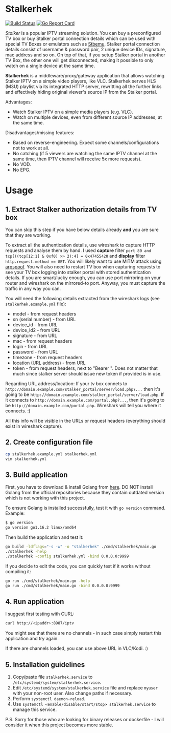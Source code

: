 # Stalkerhek

[![Build Status](https://travis-ci.com/erkexzcx/stalkerhek.svg?branch=master)](https://travis-ci.com/erkexzcx/stalkerhek) 
[![Go Report Card](https://goreportcard.com/badge/github.com/erkexzcx/stalkerhek)](https://goreportcard.com/report/github.com/erkexzcx/stalkerhek)

*Stalker* is a popular IPTV streaming solution. You can buy a preconfigured TV box or buy Stalker portal connection details which can be used with special TV Boxes or emulators such as [Stbemu](https://play.google.com/store/search?q=StbEmu). Stalker portal connection details consist of username & password pair, 2 unique device IDs, signature, mac address and so on. On top of that, if you setup Stalker portal in another TV Box, the other one will get disconnected, making it possible to only watch on a single device at the same time.

**Stalkerhek** is a middleware/proxy/gateway application that allows watching Stalker IPTV on a simple video players, like VLC. Stalkerhek serves HLS (M3U) playlist via its integrated HTTP server, rewritting all the further links and effectively hiding original viewer's source IP from the Stalker portal.

Advantages:
* Watch Stalker IPTV on a simple media players (e.g. VLC).
* Watch on multiple devices, even from different source IP addresses, at the same time.

Disadvantages/missing features:
* Based on reverse-engineering. Expect some channels/configurations not to work at all.
* No catching (if 5 viewers are watching the same IPTV channel at the same time, then IPTV channel will receive 5x more requests).
* No VOD.
* No EPG.

# Usage

## 1. Extract Stalker authorization details from TV box

You can skip this step if you have below details already **and** you are sure that they are working.

To extract all the authentication details, use wireshark to capture HTTP requests and analyse them by hand. I used **capture** filter `port 80 and tcp[((tcp[12:1] & 0xf0) >> 2):4] = 0x47455420` and **display** filter `http.request.method == GET`. You will likely want to use MITM attack using [arpspoof](https://www.irongeek.com/i.php?page=security/arpspoof). You will also need to restart TV box when capturing requests to see your TV box logging into stalker portal with stored authentication details. If you are smart/lucky enough, you can use port mirroring on your router and wireshark on the mirrored-to port. Anyway, you must capture the traffic in any way you can.

You will need the following details extracted from the wireshark logs (see `stalkerhek.example.yml` file):
* model - from request headers
* sn (serial number) - from URL
* device_id - from URL
* device_id2 - from URL
* signature - from URL
* mac - from request headers
* login - from URL
* password - from URL
* timezone - from request headers
* location (URL address) - from URL
* token - from request headers, next to "Bearer ". Does not matter that much since stalker server should issue new token if provided is in use.

Regarding URL address/location: If your tv box connets to `http://domain.example.com/stalker_portal/server/load.php?...` then it's going to be `http://domain.example.com/stalker_portal/server/load.php`. If it connects to `http://domain.example.com/portal.php?...`, then it's going to be `http://domain.example.com/portal.php`. Wireshark will tell you where it connects. :)

All this info will be visible in the URLs or request headers (everything should exist in wireshark capture).

## 2. Create configuration file

```bash
cp stalkerhek.example.yml stalkerhek.yml
vim stalkerhek.yml
```

## 3. Build application

First, you have to download & install Golang from [here](https://golang.org/doc/install). DO NOT install Golang from the official repositories because they contain outdated version which is not working with this project.

To ensure Golang is installed successfully, test it with `go version` command. Example:
```bash
$ go version
go version go1.16.2 linux/amd64
```

Then build the application and test it:
```bash
go build -ldflags="-s -w" -o "stalkerhek" ./cmd/stalkerhek/main.go
./stalkerhek -help
./stalkerhek -config stalkerhek.yml -bind 0.0.0.0:9999
```

If you decide to edit the code, you can quickly test if it works without compiling it:
```bash
go run ./cmd/stalkerhek/main.go -help
go run ./cmd/stalkerhek/main.go -bind 0.0.0.0:9999
```

## 4. Run application

I suggest first testing with CURL:
```bash
curl http://<ipaddr>:8987/iptv
```

You might see that there are no channels - in such case simply restart this application and try again.

If there are channels loaded, you can use above URL in VLC/Kodi. :)

## 5. Installation guidelines

1. Copy/paste file `stalkerhek.service` to `/etc/systemd/system/stalkerhek.service`.
2. Edit `/etc/systemd/system/stalkerhek.service` file and replace `myuser` with your non-root user. Also change paths if necessary.
3. Perform `systemctl daemon-reload`.
4. Use `systemctl <enable/disable/start/stop> stalkerhek.service` to manage this service.

P.S. Sorry for those who are looking for binary releases or dockerfile - I will consider it when this project becomes more stable.
